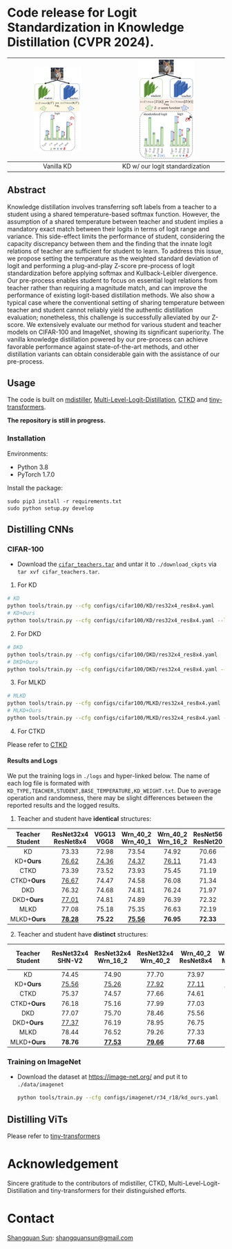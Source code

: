 # Code release for Logit Standardization in Knowledge Distillation (CVPR 2024).


<img src=.github/1_1-1.png width=50% />  |  <img src=.github/2_2-1.png width=50% />
:-------------------------:|:-------------------------:
Vanilla KD             |  KD w/ our logit standardization

## Abstract

Knowledge distillation involves transferring soft labels from a teacher to a student using a shared temperature-based softmax function. However, the assumption of a shared temperature between teacher and student implies a mandatory exact match between their logits in terms of logit range and variance. This side-effect limits the performance of student, considering the capacity discrepancy between them and the finding that the innate logit relations of teacher are sufficient for student to learn. To address this issue, we propose setting the temperature as the weighted standard deviation of logit and performing a plug-and-play Z-score pre-process of logit standardization before applying softmax and Kullback-Leibler divergence. Our pre-process enables student to focus on essential logit relations from teacher rather than requiring a magnitude match, and can improve the performance of existing logit-based distillation methods. We also show a typical case where the conventional setting of sharing temperature between teacher and student cannot reliably yield the authentic distillation evaluation; nonetheless, this challenge is successfully alleviated by our Z-score. We extensively evaluate our method for various student and teacher models on CIFAR-100 and ImageNet, showing its significant superiority. The vanilla knowledge distillation powered by our pre-process can achieve favorable performance against state-of-the-art methods, and other distillation variants can obtain considerable gain with the assistance of our pre-process.

## Usage

The code is built on [mdistiller](<https://github.com/megvii-research/mdistiller>), [Multi-Level-Logit-Distillation](<https://github.com/Jin-Ying/Multi-Level-Logit-Distillation>), [CTKD](<https://github.com/zhengli97/CTKD>) and [tiny-transformers](<https://github.com/lkhl/tiny-transformers>).

**The repository is still in progress.**

### Installation

Environments:

- Python 3.8
- PyTorch 1.7.0

Install the package:

```
sudo pip3 install -r requirements.txt
sudo python setup.py develop
```

## Distilling CNNs

### CIFAR-100

- Download the [`cifar_teachers.tar`](<https://github.com/megvii-research/mdistiller/releases/tag/checkpoints>) and untar it to `./download_ckpts` via `tar xvf cifar_teachers.tar`.


1. For KD

  ```bash
  # KD
  python tools/train.py --cfg configs/cifar100/KD/res32x4_res8x4.yaml
  # KD+Ours
  python tools/train.py --cfg configs/cifar100/KD/res32x4_res8x4.yaml --logit-stand --base-temp 2 --kd-weight 9 
  ```

2. For DKD

  ```bash
  # DKD
  python tools/train.py --cfg configs/cifar100/DKD/res32x4_res8x4.yaml 
  # DKD+Ours
  python tools/train.py --cfg configs/cifar100/DKD/res32x4_res8x4.yaml --logit-stand --base-temp 2 --kd-weight 9 
  ```
3. For MLKD

  ```bash
  # MLKD
  python tools/train.py --cfg configs/cifar100/MLKD/res32x4_res8x4.yaml
  # MLKD+Ours
  python tools/train.py --cfg configs/cifar100/MLKD/res32x4_res8x4.yaml --logit-stand --base-temp 2 --kd-weight 9 
  ```

4. For CTKD

Please refer to [CTKD](./CTKD)

#### Results and Logs

We put the training logs in `./logs` and hyper-linked below. The name of each log file is formated with `KD_TYPE,TEACHER,STUDENT,BASE_TEMPERATURE,KD_WEIGHT.txt`. Due to average operation and randomness, there may be slight differences between the reported results and the logged results. 

1. Teacher and student have **identical** structures:

| Teacher <br> Student |ResNet32x4 <br> ResNet8x4|VGG13 <br> VGG8|Wrn_40_2 <br> Wrn_40_1|Wrn_40_2 <br> Wrn_16_2|ResNet56 <br> ResNet20|ResNet110 <br> ResNet32|ResNet110 <br> ResNet20|
|:---------------:|:-----------------:|:-----------------:|:-----------------:|:------------------:|:------------------:|:--------------------:|:--------------------:|
| KD | 73.33 | 72.98 | 73.54 | 74.92 | 70.66 | 73.08 | 70.67 |
| KD+**Ours** | [76.62](<./logs/KD/kd,resnet32x4,resnet8x4,2,9.txt>) | [74.36](<logs/KD/kd,vgg13,vgg8,3,9.txt>) | [74.37](<logs/KD/kd,wrn_40_2,wrn_40_1,2,9.txt>) | [76.11](<logs/KD/kd,wrn_40_2,wrn_16_2,2,9.txt>) | 71.43 | 74.17 | 71.48 | 
| CTKD | 73.39 | 73.52 | 73.93 | 75.45 | 71.19 | 73.52 | 70.99 |
| CTKD+**Ours** | [76.67](<logs/CTKD/kd,resnet32x4,resnet8x4,2,9.txt>) | 74.47 | 74.58 | 76.08 | 71.34 | 74.01 | 71.39 |
| DKD | 76.32 | 74.68 | 74.81 | 76.24 | 71.97 | 74.11 | 71.06 |
| DKD+**Ours** | [77.01](<./logs/DKD/dkd,resnet32x4,resnet8x4,2,9.txt>) | 74.81 | 74.89 | 76.39 | 72.32 | 74.29 | 71.85 |
| MLKD | 77.08 | 75.18 | 75.35 | 76.63 | 72.19 | 74.11 | 71.89 |
| MLKD+**Ours** | [**78.28**](<logs/MLKD/mlkd,resnet32x4,resnet8x4,2,9.txt>) | **75.22** | [**75.56**](<logs/MLKD/mlkd,wrn_40_2,wrn_40_1,2,9.txt>) | **76.95** | **72.33** | [**74.32**](<logs/MLKD/mlkd,res110,res32,2,9.txt>) | [**72.27**](<logs/MLKD/mlkd,res110,res20,2,9.txt>) |

2. Teacher and student have **distinct** structures:

|Teacher <br> Student | ResNet32x4 <br> SHN-V2 | ResNet32x4 <br> Wrn_16_2 | ResNet32x4 <br> Wrn_40_2 | Wrn_40_2 <br> ResNet8x4 | Wrn_40_2 <br> MN-V2 | VGG13 <br> MN-V2 | ResNet50 <br> MN-V2 |
|:-------------:|:-----------------:|:-----------------:|:-----------------:|:------------------:|:------------------:|:--------------------:|:--------------------:|
| KD | 74.45 | 74.90 | 77.70 | 73.97 | 68.36 | 67.37 | 67.35 | 
| KD+**Ours** | [75.56](<logs/KD/kd,resnet32x4,ShuffleV2,2,9.txt>) | [75.26](<logs/KD/kd,resnet32x4,wrn_16_2,3,9.txt>) | [77.92](<logs/KD/kd,resnet32x4,wrn_40_2,3,9.txt>) | [77.11](<logs/KD/kd,wrn_40_2,resnet8x4,2,9.txt>) | [69.23](<logs/KD/kd,wrn_40_2,MobileNetV2,3,9.txt>) | [68.61](<logs/KD/kd,vgg13,MobileNetV2,3,9.txt>) | [69.02](<logs/KD/kd,ResNet50,MobileNetV2,3,1.txt>) |
| CTKD | 75.37 | 74.57 | 77.66 | 74.61 | 68.34 | 68.50 | 68.67 | 
| CTKD+**Ours** | 76.18 | 75.16 | 77.99 | 77.03 | 69.53 | 68.98 | 69.36
| DKD | 77.07 | 75.70 | 78.46 | 75.56 | 69.28 | 69.71 | 70.35 | 
| DKD+**Ours** | [77.37](<logs/DKD/dkd,resnet32x4,ShuffleV2,2,9.txt>) | 76.19 | 78.95 | 76.75 | 70.01 | 69.98 | 70.45 |
| MLKD | 78.44 | 76.52 | 79.26 | 77.33 | 70.78 | 70.57 | 71.04 | 
| MLKD+**Ours** | **78.76** | [**77.53**](<logs/MLKD/mlkd,resnet32x4,wrn_16_2,2,9.txt>) | [**79.66**](<logs/MLKD/mlkd,resnet32x4,wrn_40_2,2,9.txt>) | **77.68** | **71.61** | **70.94** | [**71.19**](<logs/MLKD/mlkd,res50,mv2,2,9.txt>) |

### Training on ImageNet

- Download the dataset at <https://image-net.org/> and put it to `./data/imagenet`

  ```bash
  python tools/train.py --cfg configs/imagenet/r34_r18/kd_ours.yaml
  ```

## Distilling ViTs

Please refer to [tiny-transformers](./tiny-transformers)


# Acknowledgement
Sincere gratitude to the contributors of mdistiller, CTKD, Multi-Level-Logit-Distillation and tiny-transformers for their distinguished efforts.

# Contact
[Shangquan Sun](https://sunsean21.github.io/): shangquansun@gmail.com
